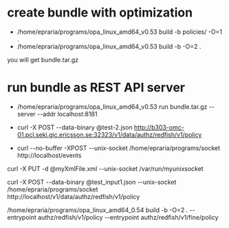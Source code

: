 # create bundle with optimization 

* /home/epraria/programs/opa_linux_amd64_v0.53 build -b policies/ -O=1 . 
* /home/epraria/programs/opa_linux_amd64_v0.53 build -b -O=2 . 

you will get bundle.tar.gz 

# run bundle as REST API server 

* /home/epraria/programs/opa_linux_amd64_v0.53 run bundle.tar.gz --server --addr localhost:8181

* curl -X POST --data-binary @test-2.json http://b303-omc-01.pcl.seki.gic.ericsson.se:32323/v1/data/authz/redfish/v1/policy

* curl --no-buffer -XPOST --unix-socket /home/epraria/programs/socket http://localhost/events

curl -X PUT -d @myXmlFile.xml --unix-socket /var/run/myunixsocket

curl -X POST --data-binary @test_input1.json --unix-socket /home/epraria/programs/socket http://localhost/v1/data/authz/redfish/v1/policy



/home/epraria/programs/opa_linux_amd64_0.54 build -b -O=2 . --entrypoint authz/redfish/v1/policy --entrypoint authz/redfish/v1/fine/policy
